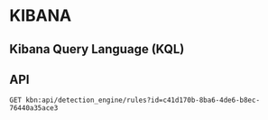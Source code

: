 # KIBANA

## Kibana Query Language (KQL)

## API
```
GET kbn:api/detection_engine/rules?id=c41d170b-8ba6-4de6-b8ec-76440a35ace3
```